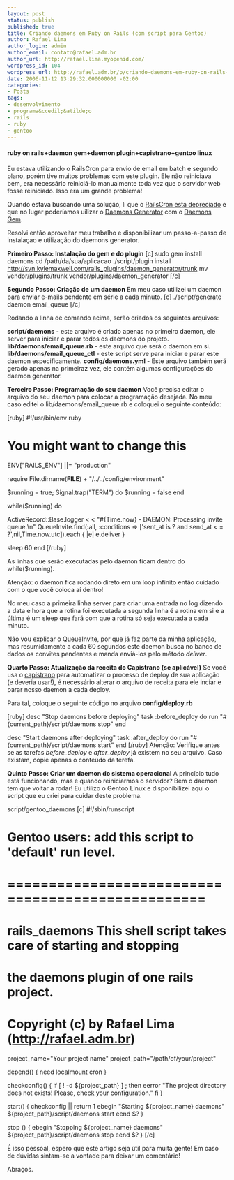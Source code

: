 ```yaml
---
layout: post
status: publish
published: true
title: Criando daemons em Ruby on Rails (com script para Gentoo)
author: Rafael Lima
author_login: admin
author_email: contato@rafael.adm.br
author_url: http://rafael.lima.myopenid.com/
wordpress_id: 104
wordpress_url: http://rafael.adm.br/p/criando-daemons-em-ruby-on-rails-com-script-para-gentoo/
date: 2006-11-12 13:29:32.000000000 -02:00
categories:
- Posts
tags:
- desenvolvimento
- programa&ccedil;&atilde;o
- rails
- ruby
- gentoo
---
```

<h4>ruby on rails+daemon gem+daemon plugin+capistrano+gentoo linux</h4>

Eu estava utilizando o RailsCron para envio de email em batch e segundo plano, por&eacute;m tive muitos problemas com este plugin. Ele n&atilde;o reiniciava bem, era necess&aacute;rio reinici&aacute;-lo manualmente toda vez que o servidor web fosse reiniciado. Isso era um grande problema!

Quando estava buscando uma solu&ccedil;&atilde;o, li que o <a href="http://kylemaxwell.typepad.com/everystudent/2006/09/railscron_depre.html">RailsCron est&aacute; depreciado</a> e que no lugar poder&iacute;amos uilizar o <a href="http://svn.kylemaxwell.com/rails_plugins/daemon_generator/trunk/README">Daemons Generator</a> com o <a href="http://gemjack.com/gems/daemons-1.0.1/index.html">Daemons Gem</a>.

Resolvi ent&atilde;o aproveitar meu trabalho e disponibilizar um passo-a-passo de instala&ccedil;ao e utiliza&ccedil;&atilde;o do daemons generator.

<strong>Primeiro Passo: Instala&ccedil;&atilde;o do gem e do plugin</strong>
[c]
sudo gem install daemons
cd /path/da/sua/aplicacao
./script/plugin install http://svn.kylemaxwell.com/rails_plugins/daemon_generator/trunk
mv vendor/plugins/trunk vendor/plugins/daemon_generator
[/c]

<strong>Segundo Passo: Cria&ccedil;&atilde;o de um daemon</strong>
Em meu caso utilizei um daemon para enviar e-mails pendente em s&eacute;rie a cada minuto.
[c]
./script/generate daemon email_queue
[/c]

Rodando a linha de comando acima, ser&atilde;o criados os seguintes arquivos:

<strong>script/daemons</strong> - este arquivo &eacute; criado apenas no primeiro daemon, ele server para iniciar e parar todos os daemons do projeto.
<strong>lib/daemons/email_queue.rb</strong> - este arquivo que ser&aacute; o daemon em si.
<strong>lib/daemons/email_queue_ctl</strong> - este script serve para iniciar e parar este daemon especificamente.
<strong>config/daemons.yml</strong> - Este arquivo tamb&eacute;m ser&aacute; gerado apenas na primeiraz vez, ele cont&eacute;m algumas configura&ccedil;&otilde;es do daemon generator.

<strong>Terceiro Passo: Programa&ccedil;&atilde;o do seu daemon</strong>
Voc&ecirc; precisa editar o arquivo do seu daemon para colocar a programa&ccedil;&atilde;o desejada. No meu caso editei o lib/daemons/email_queue.rb e coloquei o seguinte conte&uacute;do:



[ruby]
#!/usr/bin/env ruby

# You might want to change this
ENV["RAILS_ENV"] ||= "production"

require File.dirname(__FILE__) + "/../../config/environment"

$running = true;
Signal.trap("TERM") do 
  $running = false
end

while($running) do

  ActiveRecord::Base.logger < <  "#{Time.now} - DAEMON: Processing invite queue.\n"
  QueueInvite.find(:all, :conditions => ['sent_at is ? and send_at < = ?',nil,Time.now.utc]).each { |e| e.deliver }

  sleep 60
end
[/ruby]

As linhas que ser&atilde;o executadas pelo daemon ficam dentro do while($running).

Aten&ccedil;&atilde;o: o daemon fica rodando direto em um loop infinito ent&atilde;o cuidado com o que voc&ecirc; coloca a&iacute; dentro!

No meu caso a primeira linha server para criar uma entrada no log dizendo a data e hora que a rotina foi executada a segunda linha &eacute; a rotina em si e a &uacute;ltima &eacute; um sleep que far&aacute; com que a rotina s&oacute; seja executada a cada minuto.

N&atilde;o vou explicar o QueueInvite, por que j&aacute; faz parte da minha aplica&ccedil;&atilde;o, mas resumidamente a cada 60 segundos este daemon busca no banco de dados os convites pendentes e manda envi&aacute;-los pelo m&eacute;todo <span><em>deliver</em>.

<strong>Quarto Passo: Atualiza&ccedil;&atilde;o da receita do Capistrano (se aplic&aacute;vel)</strong>
Se voc&ecirc; usa o <a href="http://manuals.rubyonrails.com/read/book/17">capistrano</a> para automatizar o processo de <span class="tooltip" title="atualiza&ccedil;&atilde;o do ambiente de desenvolvimento para o de produ&ccedil;&atilde;o, ou seja, colocar o sistema novo no ar">deploy</span> de sua aplica&ccedil;&atilde;o (e deveria usar!), &eacute; necess&aacute;rio alterar o arquivo de receita para ele inciar e parar nosso daemon a cada deploy.

Para tal, coloque o seguinte c&oacute;digo no arquivo <strong>config/deploy.rb</strong>

[ruby]
desc "Stop daemons before deploying"
task :before_deploy do
  run "#{current_path}/script/daemons stop"
end

desc "Start daemons after deploying"
task :after_deploy do
  run "#{current_path}/script/daemons start"
end
[/ruby]
Aten&ccedil;&atilde;o: Verifique antes se as tarefas <em>before_deploy</em> e <em>after_deploy</em> j&aacute; existem no seu arquivo. Caso existam, copie apenas o conte&uacute;do da terefa.

<strong>Quinto Passo: Criar um daemon do sistema operacional</strong>
A princ&iacute;pio tudo est&aacute; funcionando, mas e quando reiniciarmos o servidor? Bem o daemon tem que voltar a rodar! Eu utilizo o Gentoo Linux e disponibilizei aqui o script que eu criei para cuidar deste problema.

script/gentoo_daemons
[c]
#!/sbin/runscript


# Gentoo users: add this script to 'default' run level.
# ==================================================
#
# rails_daemons         This shell script takes care of starting and stopping
#                       the daemons plugin of one  rails project.
#
# Copyright (c) by Rafael Lima (http://rafael.adm.br)

project_name="Your project name"
project_path="/path/of/your/project"

depend() {
        need localmount cron
}

checkconfig() {
        if [ ! -d ${project_path} ] ; then
                eerror "The project directory does not exists! Please, check your configuration."
        fi
}

start() {
        checkconfig || return 1
        ebegin "Starting ${project_name} daemons"
        ${project_path}/script/daemons start
        eend $?
}

stop () {
        ebegin "Stopping ${project_name} daemons"
        ${project_path}/script/daemons stop
        eend $?
}
[/c]

&Eacute; isso pessoal, espero que este artigo seja &uacute;til para muita gente! Em caso de d&uacute;vidas sintam-se a vontade para deixar um coment&aacute;rio!

Abra&ccedil;os.
